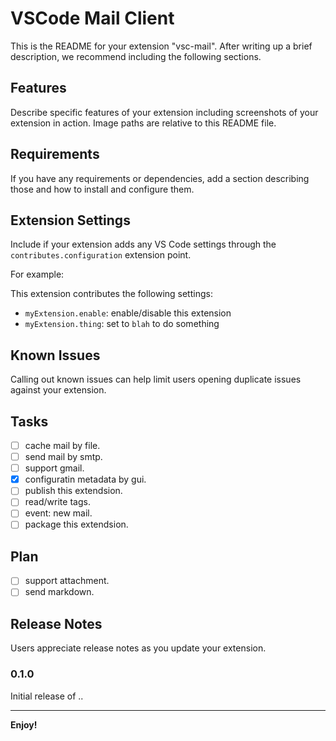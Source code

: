 # VSCode Mail Client

This is the README for your extension "vsc-mail". After writing up a brief description, we recommend including the following sections.

## Features

Describe specific features of your extension including screenshots of your extension in action. Image paths are relative to this README file.

## Requirements

If you have any requirements or dependencies, add a section describing those and how to install and configure them.

## Extension Settings

Include if your extension adds any VS Code settings through the `contributes.configuration` extension point.

For example:

This extension contributes the following settings:

* `myExtension.enable`: enable/disable this extension
* `myExtension.thing`: set to `blah` to do something

## Known Issues

Calling out known issues can help limit users opening duplicate issues against your extension.

## Tasks

- [ ] cache mail by file.
- [ ] send mail by smtp.
- [ ] support gmail.
- [x] configuratin metadata by gui.
- [ ] publish this extendsion.
- [ ] read/write tags.
- [ ] event: new mail.
- [ ] package this extendsion.

## Plan

- [ ] support attachment.
- [ ] send markdown.

## Release Notes

Users appreciate release notes as you update your extension.

### 0.1.0

Initial release of ..

-----------------------------------------------------------------------------------------------------------
**Enjoy!**
